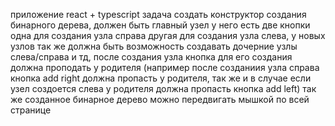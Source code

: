 
приложение react + typescript  задача создать конструктор создания  бинарного дерева, должен быть главный узел у него есть две кнопки одна для создания узла справа другая для создания узла слева, у новых узлов так же должна быть возможность создавать дочерние узлы слева/справа и тд, после создания узла кнопка для его создания должна проподать у родителя (например после созданиия узла справа кнопка add right должна пропасть у родителя, так же и в случае если узел создоется слева у родителя должна пропасть кнопка add left) так же созданное бинарное дерево можно передвигать мышкой по всей странице


